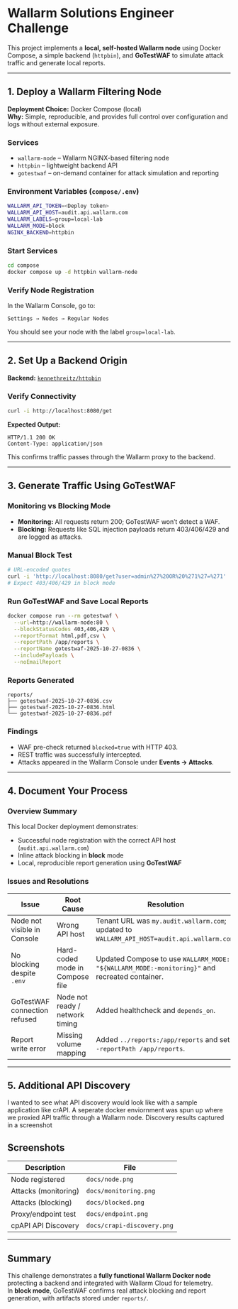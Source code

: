 # Wallarm Solutions Engineer Challenge

This project implements a **local, self-hosted Wallarm node** using Docker Compose, a simple backend (`httpbin`), and **GoTestWAF** to simulate attack traffic and generate local reports.

---

## 1. Deploy a Wallarm Filtering Node

**Deployment Choice:** Docker Compose (local)  
**Why:** Simple, reproducible, and provides full control over configuration and logs without external exposure.

### Services

- `wallarm-node` – Wallarm NGINX-based filtering node  
- `httpbin` – lightweight backend API  
- `gotestwaf` – on-demand container for attack simulation and reporting

### Environment Variables (`compose/.env`)

```bash
WALLARM_API_TOKEN=<Deploy token>
WALLARM_API_HOST=audit.api.wallarm.com
WALLARM_LABELS=group=local-lab
WALLARM_MODE=block
NGINX_BACKEND=httpbin
```

### Start Services
```bash
cd compose
docker compose up -d httpbin wallarm-node
```

### Verify Node Registration
In the Wallarm Console, go to:

```
Settings → Nodes → Regular Nodes
```

You should see your node with the label `group=local-lab`.

---

## 2. Set Up a Backend Origin

**Backend:** [`kennethreitz/httpbin`](https://hub.docker.com/r/kennethreitz/httpbin)

### Verify Connectivity
```bash
curl -i http://localhost:8080/get
```

**Expected Output:**
```
HTTP/1.1 200 OK
Content-Type: application/json
```

This confirms traffic passes through the Wallarm proxy to the backend.

---

## 3. Generate Traffic Using GoTestWAF

### Monitoring vs Blocking Mode
- **Monitoring:** All requests return 200; GoTestWAF won’t detect a WAF.  
- **Blocking:** Requests like SQL injection payloads return 403/406/429 and are logged as attacks.

### Manual Block Test
```bash
# URL-encoded quotes
curl -i 'http://localhost:8080/get?user=admin%27%20OR%20%271%27=%271'
# Expect 403/406/429 in block mode
```

### Run GoTestWAF and Save Local Reports
```bash
docker compose run --rm gotestwaf \
  --url=http://wallarm-node:80 \
  --blockStatusCodes 403,406,429 \
  --reportFormat html,pdf,csv \
  --reportPath /app/reports \
  --reportName gotestwaf-2025-10-27-0836 \
  --includePayloads \
  --noEmailReport
```

### Reports Generated
```
reports/
├── gotestwaf-2025-10-27-0836.csv
├── gotestwaf-2025-10-27-0836.html
└── gotestwaf-2025-10-27-0836.pdf
```

### Findings
- WAF pre-check returned `blocked=true` with HTTP 403.  
- REST traffic was successfully intercepted.  
- Attacks appeared in the Wallarm Console under **Events → Attacks**.

---

## 4. Document Your Process

### Overview Summary
This local Docker deployment demonstrates:

- Successful node registration with the correct API host (`audit.api.wallarm.com`)
- Inline attack blocking in **block** mode
- Local, reproducible report generation using **GoTestWAF**

### Issues and Resolutions

| Issue | Root Cause | Resolution |
|-------|-------------|------------|
| Node not visible in Console | Wrong API host | Tenant URL was `my.audit.wallarm.com`; updated to `WALLARM_API_HOST=audit.api.wallarm.com`. |
| No blocking despite `.env` | Hard-coded mode in Compose file | Updated Compose to use `WALLARM_MODE: "${WALLARM_MODE:-monitoring}"` and recreated container. |
| GoTestWAF connection refused | Node not ready / network timing | Added healthcheck and `depends_on`. |
| Report write error | Missing volume mapping | Added `../reports:/app/reports` and set `--reportPath /app/reports`. |

---

## 5. Additional API Discovery
I wanted to see what API discovery would look like with a sample application like crAPI. A seperate docker enviornment was spun up where we proxied API traffic through a Wallarm node. Discovery results captured in a screenshot

## Screenshots

| Description | File |
|--------------|------|
| Node registered | `docs/node.png` |
| Attacks (monitoring) | `docs/monitoring.png` |
| Attacks (blocking) | `docs/blocked.png` |
| Proxy/endpoint test | `docs/endpoint.png` |
| cpAPI API Discovery | `docs/crapi-discovery.png` |

---

## Summary

This challenge demonstrates a **fully functional Wallarm Docker node** protecting a backend and integrated with Wallarm Cloud for telemetry.  
In **block mode**, GoTestWAF confirms real attack blocking and report generation, with artifacts stored under `reports/`.
